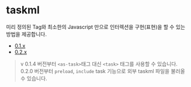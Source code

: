 # taskml

미리 정의된 Tag와 최소한의 Javascript 만으로 인터렉션을 구현(표현)을 할 수 있는 방법을 제공합니다.

* [0.1.x](./doc/0.1.x/index)
* [0.2.x](./doc/0.2.x/index)

> v 0.1.4 버전부터 `<as-task>`태그 대신 `<task>` 태그를 사용할 수 있습니다.
> 0.2.0 버전부터 `preload`, `include` task 기능으로 외부 taskml 파일을 불러올 수 있습니다.
